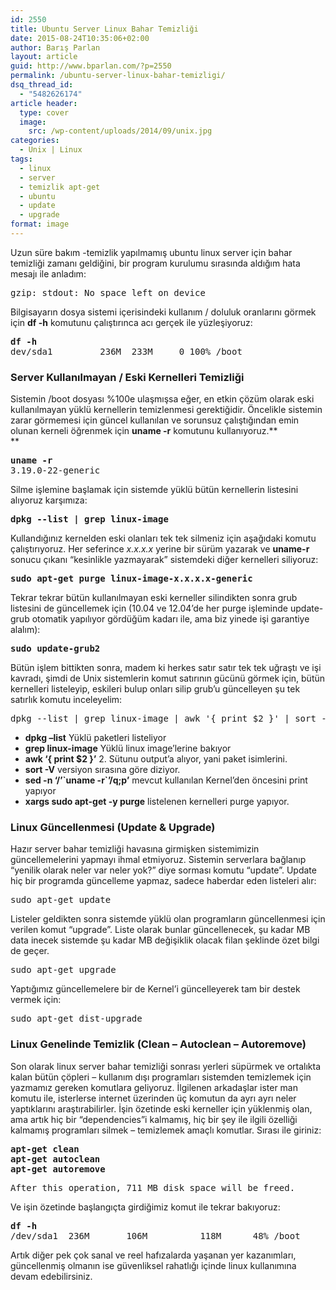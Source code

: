 ```yaml
---
id: 2550
title: Ubuntu Server Linux Bahar Temizliği
date: 2015-08-24T10:35:06+02:00
author: Barış Parlan
layout: article
guid: http://www.bparlan.com/?p=2550
permalink: /ubuntu-server-linux-bahar-temizligi/
dsq_thread_id:
  - "5482626174"
article header:
  type: cover
  image:
    src: /wp-content/uploads/2014/09/unix.jpg
categories:
  - Unix | Linux
tags:
  - linux
  - server
  - temizlik apt-get
  - ubuntu
  - update
  - upgrade
format: image
---
```


Uzun süre bakım -temizlik yapılmamış ubuntu linux server için bahar temizliği zamanı geldiğini, bir program kurulumu sırasında aldığım hata mesajı ile anladım:

<pre>gzip: stdout: No space left on device</pre>

Bilgisayarın dosya sistemi içerisindeki kullanım / doluluk oranlarını görmek için **df -h** komutunu çalıştırınca acı gerçek ile yüzleşiyoruz:

<pre><strong>df -h</strong>
dev/sda1         236M  233M     0 100% /boot</pre>

### Server Kullanılmayan / Eski Kernelleri Temizliği

Sistemin /boot dosyası %100e ulaşmışsa eğer, en etkin çözüm olarak eski kullanılmayan yüklü kernellerin temizlenmesi gerektiğidir. Öncelikle sistemin zarar görmemesi için güncel kullanılan ve sorunsuz çalıştığından emin olunan kerneli öğrenmek için **uname -r** komutunu kullanıyoruz.**  
** 

<pre><strong>uname -r</strong>
3.19.0-22-generic</pre>

Silme işlemine başlamak için sistemde yüklü bütün kernellerin listesini alıyoruz karşımıza:

<pre><strong>dpkg --list | grep linux-image</strong></pre>

Kullandığınız kernelden eski olanları tek tek silmeniz için aşağıdaki komutu çalıştırıyoruz. Her seferince _x.x.x.x_ yerine bir sürüm yazarak ve **uname-r** sonucu çıkanı &#8220;kesinlikle yazmayarak&#8221; sistemdeki diğer kernelleri siliyoruz:

<pre><strong>sudo apt-get purge linux-image-x.x.x.x-generic</strong></pre>

Tekrar tekrar bütün kullanılmayan eski kerneller silindikten sonra grub listesini de güncellemek için (10.04 ve 12.04&#8217;de her purge işleminde update-grub otomatik yapılıyor gördüğüm kadarı ile, ama biz yinede işi garantiye alalım):

<pre><strong>sudo update-grub2</strong></pre>

Bütün işlem bittikten sonra, madem ki herkes satır satır tek tek uğraştı ve işi kavradı, şimdi de Unix sistemlerin komut satırının gücünü görmek için, bütün kernelleri listeleyip, eskileri bulup onları silip grub&#8217;u güncelleyen şu tek satırlık komutu inceleyelim:

<pre>dpkg --list | grep linux-image | awk '{ print $2 }' | sort -V | sed -n '/'`uname -r`'/q;p' | xargs sudo apt-get -y purge</pre>

  * **dpkg &#8211;list** Yüklü paketleri listeliyor
  * **grep linux-image** Yüklü linux image&#8217;lerine bakıyor
  * **awk &#8216;{ print $2 }&#8217;** 2. Sütunu output&#8217;a alıyor, yani paket isimlerini.
  * **sort -V** versiyon sırasına göre diziyor.
  * **sed -n &#8216;/&#8217;\`uname -r\`&#8217;/q;p&#8217;** mevcut kullanılan Kernel&#8217;den öncesini print yapıyor
  * **xargs sudo apt-get -y purge** listelenen kernelleri purge yapıyor.

### Linux Güncellenmesi (Update & Upgrade)

Hazır server bahar temizliği havasına girmişken sistemimizin güncellemelerini yapmayı ihmal etmiyoruz. Sistemin serverlara bağlanıp &#8220;yenilik olarak neler var neler yok?&#8221; diye sorması komutu &#8220;update&#8221;. Update hiç bir programda güncelleme yapmaz, sadece haberdar eden listeleri alır:

<pre>sudo apt-get update</pre>

Listeler geldikten sonra sistemde yüklü olan programların güncellenmesi için verilen komut &#8220;upgrade&#8221;. Liste olarak bunlar güncellenecek, şu kadar MB data inecek sistemde şu kadar MB değişiklik olacak filan şeklinde özet bilgi de geçer.

<pre>sudo apt-get upgrade</pre>

Yaptığımız güncellemelere bir de Kernel&#8217;i güncelleyerek tam bir destek vermek için:

<pre>sudo apt-get dist-upgrade</pre>

### Linux Genelinde Temizlik (Clean &#8211; Autoclean &#8211; Autoremove)

Son olarak linux server bahar temizliği sonrası yerleri süpürmek ve ortalıkta kalan bütün çöpleri &#8211; kullanım dışı programları sistemden temizlemek için yazmamız gereken komutlara geliyoruz. İlgilenen arkadaşlar ister man komutu ile, isterlerse internet üzerinden üç komutun da ayrı ayrı neler yaptıklarını araştırabilirler. İşin özetinde eski kerneller için yüklenmiş olan, ama artık hiç bir &#8220;dependencies&#8221;i kalmamış, hiç bir şey ile ilgili özelliği kalmamış programları silmek &#8211; temizlemek amaçlı komutlar. Sırası ile giriniz:

<pre><strong>apt-get clean</strong>
<strong>apt-get autoclean</strong>
<strong>apt-get autoremove</strong></pre>

<pre>After this operation, 711 MB disk space will be freed.</pre>

Ve işin özetinde başlangıçta girdiğimiz komut ile tekrar bakıyoruz:

<pre><strong>df -h</strong>
/dev/sda1  236M       106M          118M      48% /boot</pre>

Artık diğer pek çok sanal ve reel hafızalarda yaşanan yer kazanımları, güncellenmiş olmanın ise güvenliksel rahatlığı içinde linux kullanımına devam edebilirsiniz.
